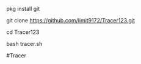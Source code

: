 
pkg install git

git clone https://github.com/limit9172/Tracer123.git

cd Tracer123

bash tracer.sh

#Tracer
